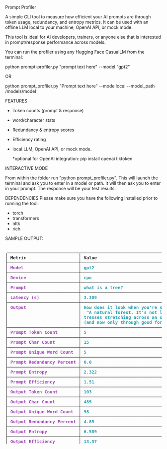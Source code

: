 Prompt Profiler

A simple CLI tool to measure how efficient your AI prompts are through token usage, redundancy, and entropy metrics. It can be used with an offline LLM local to your machine, OpenAI API, or mock mode. 

This tool is ideal for AI developers, trainers, or anyone else that is interested in prompt/response performance across models.

You can run the profiler using any Hugging Face CasualLM from the terminal:

  python prompt-profiler.py "prompt text here" --model "gpt2"

OR

  python prompt_profiler.py "Prompt text here" --mode local --model_path /models/model

FEATURES
- Token counts (prompt & response)
- word/character stats
- Redundancy & entropy scores
- Efficiency rating
- local LLM, OpenAI API, or mock mode.

  *optional for OpenAI integration:
    pip install openai tiktoken

INTERACTIVE MODE

From within the folder run "python prompt_profiler.py". This will launch the terminal and ask you to enter in a model or path. It will then ask you to enter in your prompt. The response will be your test results. 

DEPENDENCIES
Please make sure you have the following installed prior to running the tool:
- torch
- transformers
- nltk
- rich

SAMPLE OUTPUT:

<pre><i>                                                                                  Prompt Profiler Results                                                                                    </i>
╭───────────────────────────┬────────────────────────────────────────────────────────────────────────────────────────────────────────────────────────────────────────────────────────────────╮
│<b> Metric                    </b>│<b> Value                                                                                                                                                          </b>│
├───────────────────────────┼────────────────────────────────────────────────────────────────────────────────────────────────────────────────────────────────────────────────────────────────┤
│<font color="#A347BA"><b> Model                     </b></font>│<font color="#2AA1B3"><b> gpt2                                                                                                                                                           </b></font>│
├───────────────────────────┼────────────────────────────────────────────────────────────────────────────────────────────────────────────────────────────────────────────────────────────────┤
│<font color="#A347BA"><b> Device                    </b></font>│<font color="#2AA1B3"><b> cpu                                                                                                                                                            </b></font>│
├───────────────────────────┼────────────────────────────────────────────────────────────────────────────────────────────────────────────────────────────────────────────────────────────────┤
│<font color="#A347BA"><b> Prompt                    </b></font>│<font color="#2AA1B3"><b> what is a tree?                                                                                                                                                </b></font>│
├───────────────────────────┼────────────────────────────────────────────────────────────────────────────────────────────────────────────────────────────────────────────────────────────────┤
│<font color="#A347BA"><b> Latency (s)               </b></font>│<font color="#2AA1B3"><b> 3.389                                                                                                                                                          </b></font>│
├───────────────────────────┼────────────────────────────────────────────────────────────────────────────────────────────────────────────────────────────────────────────────────────────────┤
│<font color="#A347BA"><b> Output                    </b></font>│<font color="#2AA1B3"><b> How does it look when you&apos;re standing on the ground, with your feet up?&quot;                                                                                       </b></font>│
│<font color="#A347BA"><b>                           </b></font>│<font color="#2AA1B3"><b>  &quot;A natural forest. It&apos;s not like any of us have ever lived here,&quot; said Harry as he pulled out his trunk and opened its lid: green leaves that resembled       </b></font>│
│<font color="#A347BA"><b>                           </b></font>│<font color="#2AA1B3"><b> tresses stretching across an open field; white branches twitching to life in their new home beneath trees whose roots had been cut down by war-torn enemies    </b></font>│
│<font color="#A347BA"><b>                           </b></font>│<font color="#2AA1B3"><b> (and now only through good fortune); one single leaf was still hanging from something about                                                                    </b></font>│
├───────────────────────────┼────────────────────────────────────────────────────────────────────────────────────────────────────────────────────────────────────────────────────────────────┤
│<font color="#A347BA"><b> Prompt Token Count        </b></font>│<font color="#2AA1B3"><b> 5                                                                                                                                                              </b></font>│
├───────────────────────────┼────────────────────────────────────────────────────────────────────────────────────────────────────────────────────────────────────────────────────────────────┤
│<font color="#A347BA"><b> Prompt Char Count         </b></font>│<font color="#2AA1B3"><b> 15                                                                                                                                                             </b></font>│
├───────────────────────────┼────────────────────────────────────────────────────────────────────────────────────────────────────────────────────────────────────────────────────────────────┤
│<font color="#A347BA"><b> Prompt Unique Word Count  </b></font>│<font color="#2AA1B3"><b> 5                                                                                                                                                              </b></font>│
├───────────────────────────┼────────────────────────────────────────────────────────────────────────────────────────────────────────────────────────────────────────────────────────────────┤
│<font color="#A347BA"><b> Prompt Redundancy Percent </b></font>│<font color="#2AA1B3"><b> 0.0                                                                                                                                                            </b></font>│
├───────────────────────────┼────────────────────────────────────────────────────────────────────────────────────────────────────────────────────────────────────────────────────────────────┤
│<font color="#A347BA"><b> Prompt Entropy            </b></font>│<font color="#2AA1B3"><b> 2.322                                                                                                                                                          </b></font>│
├───────────────────────────┼────────────────────────────────────────────────────────────────────────────────────────────────────────────────────────────────────────────────────────────────┤
│<font color="#A347BA"><b> Prompt Efficiency         </b></font>│<font color="#2AA1B3"><b> 1.51                                                                                                                                                           </b></font>│
├───────────────────────────┼────────────────────────────────────────────────────────────────────────────────────────────────────────────────────────────────────────────────────────────────┤
│<font color="#A347BA"><b> Output Token Count        </b></font>│<font color="#2AA1B3"><b> 103                                                                                                                                                            </b></font>│
├───────────────────────────┼────────────────────────────────────────────────────────────────────────────────────────────────────────────────────────────────────────────────────────────────┤
│<font color="#A347BA"><b> Output Char Count         </b></font>│<font color="#2AA1B3"><b> 489                                                                                                                                                            </b></font>│
├───────────────────────────┼────────────────────────────────────────────────────────────────────────────────────────────────────────────────────────────────────────────────────────────────┤
│<font color="#A347BA"><b> Output Unique Word Count  </b></font>│<font color="#2AA1B3"><b> 98                                                                                                                                                             </b></font>│
├───────────────────────────┼────────────────────────────────────────────────────────────────────────────────────────────────────────────────────────────────────────────────────────────────┤
│<font color="#A347BA"><b> Output Redundancy Percent </b></font>│<font color="#2AA1B3"><b> 4.85                                                                                                                                                           </b></font>│
├───────────────────────────┼────────────────────────────────────────────────────────────────────────────────────────────────────────────────────────────────────────────────────────────────┤
│<font color="#A347BA"><b> Output Entropy            </b></font>│<font color="#2AA1B3"><b> 6.589                                                                                                                                                          </b></font>│
├───────────────────────────┼────────────────────────────────────────────────────────────────────────────────────────────────────────────────────────────────────────────────────────────────┤
│<font color="#A347BA"><b> Output Efficiency         </b></font>│<font color="#2AA1B3"><b> 13.57                                                                                                                               </b></font></pre>
